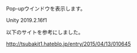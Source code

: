 Pop-upウインドウを表示します。

Unity 2019.2.16f1

以下のサイトを参考にしました。

http://tsubakit1.hateblo.jp/entry/2015/04/13/010645
